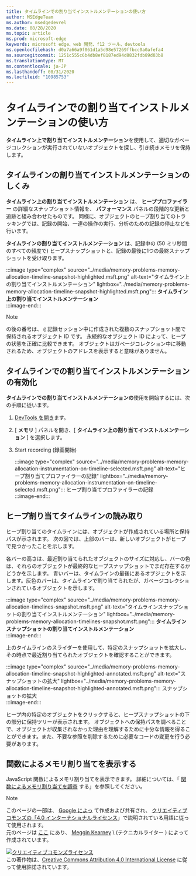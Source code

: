 ```yaml
---
title: タイムラインでの割り当てインストルメンテーションの使い方
author: MSEdgeTeam
ms.author: msedgedevrel
ms.date: 08/28/2020
ms.topic: article
ms.prod: microsoft-edge
keywords: microsoft edge、web 開発、f12 ツール、devtools
ms.openlocfilehash: d0a7a66a9f061d1a5d98e57269ffbcc0a0afefa4
ms.sourcegitcommit: 1251c555c6b4db8ef8187ed94d8832fdb89d03b8
ms.translationtype: MT
ms.contentlocale: ja-JP
ms.lasthandoff: 08/31/2020
ms.locfileid: "10985753"
---
```

<!-- Copyright Meggin Kearney 

   Licensed under the Apache License, Version 2.0 (the "License");
   you may not use this file except in compliance with the License.
   You may obtain a copy of the License at

       https://www.apache.org/licenses/LICENSE-2.0

   Unless required by applicable law or agreed to in writing, software
   distributed under the License is distributed on an "AS IS" BASIS,
   WITHOUT WARRANTIES OR CONDITIONS OF ANY KIND, either express or implied.
   See the License for the specific language governing permissions and
   limitations under the License. -->





# タイムラインでの割り当てインストルメンテーションの使い方  



**タイムライン上で割り当てインストルメンテーション**を使用して、適切なガベージコレクションが実行されていないオブジェクトを探し、引き続きメモリを保持します。  

## タイムラインの割り当てインストルメンテーションのしくみ  

**タイムライン上の割り当てインストルメンテーション** は、 **ヒーププロファイラー** の詳細なスナップショット情報を、 **パフォーマンス** パネルの段階的な更新と追跡と組み合わせたものです。  同様に、オブジェクトのヒープ割り当てのトラッキングでは、記録の開始、一連の操作の実行、分析のための記録の停止などを行います。  

<!--todo: add profile memory problems (heap profiler) section when available  -->  
<!--todo: add profile evaluate performance (Performance panel) section when available  -->  

**タイムラインの割り当てインストルメンテーション** は、記録中の (50 ミリ秒間のすべての頻度で) ヒープスナップショットと、記録の最後に1つの最終スナップショットを受け取ります。  

:::image type="complex" source="../media/memory-problems-memory-allocation-timeline-snapshot-highlighted.msft.png" alt-text="タイムライン上の割り当てインストルメンテーション" lightbox="../media/memory-problems-memory-allocation-timeline-snapshot-highlighted.msft.png":::
   **タイムライン上の割り当てインストルメンテーション**  
:::image-end:::  

> [!NOTE]
> の後の番号は、 `@` 記録セッション中に作成された複数のスナップショット間で保持されるオブジェクト ID です。  永続的なオブジェクト ID によって、ヒープの状態を正確に比較できます。  オブジェクトはガベージコレクション中に移動されるため、オブジェクトのアドレスを表示すると意味がありません。  

## タイムラインでの割り当てインストルメンテーションの有効化  

**タイムラインでの割り当てインストルメンテーションの**使用を開始するには、次の手順に従います。  

1.  [DevTools を開き][DevtoolsOpenIndex]ます。  
1.  [ **メモリ** ] パネルを開き、[ **タイムライン上の割り当てインストルメンテーション** ] を選択します。  
1.  Start recording (録画開始)   
    
    :::image type="complex" source="../media/memory-problems-memory-allocation-instrumentation-on-timeline-selected.msft.png" alt-text="ヒープ割り当てプロファイラーの記録" lightbox="../media/memory-problems-memory-allocation-instrumentation-on-timeline-selected.msft.png":::
       ヒープ割り当てプロファイラーの記録  
    :::image-end:::  
    
## ヒープ割り当てタイムラインの読み取り  

ヒープ割り当てのタイムラインには、オブジェクトが作成されている場所と保持パスが示されます。  次の図では、上部のバーは、新しいオブジェクトがヒープで見つかったことを示します。  

各バーの高さは、最近割り当てられたオブジェクトのサイズに対応し、バーの色は、それらのオブジェクトが最終的なヒープスナップショットでまだ存在するかどうかを示します。  青いバーは、タイムラインの最後にあるオブジェクトを示します。灰色のバーは、タイムラインで割り当てられたが、ガベージコレクションされているオブジェクトを示します。  

:::image type="complex" source="../media/memory-problems-memory-allocation-timelines-snapshot.msft.png" alt-text="タイムラインスナップショットの割り当てインストルメンテーション" lightbox="../media/memory-problems-memory-allocation-timelines-snapshot.msft.png":::
   **タイムラインスナップショットの割り当てインストルメンテーション**  
:::image-end:::  

<!--In the following figure, an action was performed 3 times.  The sample program caches five objects, so the last five blue bars are expected.  But the left-most blue bar indicates a potential problem.  -->  
<!--todo: redo figure 4 with multiple click actions  -->  

上のタイムラインのスライダーを使用して、特定のスナップショットを拡大し、その時点で最近割り当てられたオブジェクトを確認することができます。  

:::image type="complex" source="../media/memory-problems-memory-allocation-timeline-snapshot-highlighted-annotated.msft.png" alt-text="スナップショットの拡大" lightbox="../media/memory-problems-memory-allocation-timeline-snapshot-highlighted-annotated.msft.png":::
   スナップショットの拡大  
:::image-end:::  

ヒープ内の特定のオブジェクトをクリックすると、ヒープスナップショットの下の部分に保持ツリーが表示されます。  オブジェクトへの保持パスを調べることで、オブジェクトが収集されなかった理由を理解するために十分な情報を得ることができます。また、不要な参照を削除するために必要なコードの変更を行う必要があります。  

## 関数によるメモリ割り当てを表示する   

JavaScript 関数によるメモリ割り当てを表示できます。  詳細については、「 [関数によるメモリ割り当てを調査][DevtoolsMemoryProblemsIndexInvestigateMemoryAllocationFunction] する」を参照してください。  

<!--
## Feedback   


-->  

<!-- links -->  

[DevToolsOpenIndex]: ../open.md "Microsoft Edge (Chromium) DevTools を開く |Microsoft ドキュメント"
[DevtoolsMemoryProblemsIndexInvestigateMemoryAllocationFunction]: ./index.md#investigate-memory-allocation-by-function "関数によるメモリ割り当てを調べる-メモリの問題を解決する |Microsoft ドキュメント"  

<!--[HeapProfiler]: ./heap-snapshots.md "How to Record Heap Snapshots"  -->  
<!--[PerformancePanel]: ../profile/evaluate-performance/timeline-tool ""  -->  

[MicrosoftEdgeChannel]: https://www.microsoftedgeinsider.com/download "Microsoft Edge チャネルをダウンロードする"  

> [!NOTE]
> このページの一部は、 [Google によっ][GoogleSitePolicies] て作成および共有され、 [クリエイティブコモンズの「4.0 インターナショナルライセンス][CCA4IL]」で説明されている用語に従って使用されます。  
> 元のページは [ここ](https://developers.google.com/web/tools/chrome-devtools/memory-problems/allocation-profiler) にあり、 [Meggin Kearney][MegginKearney] \ (テクニカルライター \) によって作成されています。  

[![クリエイティブコモンズライセンス][CCby4Image]][CCA4IL]  
この著作物は、[Creative Commons Attribution 4.0 International License][CCA4IL] に従って使用許諾されています。  

[CCA4IL]: https://creativecommons.org/licenses/by/4.0  
[CCby4Image]: https://i.creativecommons.org/l/by/4.0/88x31.png  
[GoogleSitePolicies]: https://developers.google.com/terms/site-policies  
[KayceBasques]: https://developers.google.com/web/resources/contributors/kaycebasques  
[MegginKearney]: https://developers.google.com/web/resources/contributors/megginkearney  

